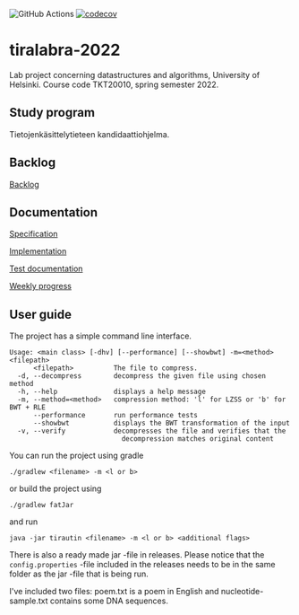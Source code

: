 ![GitHub Actions](https://github.com/shlevanto/tiralabra-2022/actions/workflows/main.yml/badge.svg)
[![codecov](https://codecov.io/gh/shlevanto/tiralabra-2022/branch/main/graph/badge.svg?token=0EE9F994BB)](https://codecov.io/gh/shlevanto/tiralabra-2022)

# tiralabra-2022
Lab project concerning datastructures and algorithms, University of Helsinki. Course code TKT20010, spring semester 2022. 

## Study program
Tietojenkäsittelytieteen kandidaattiohjelma. 

## Backlog
[Backlog](https://github.com/shlevanto/tiralabra-2022/projects/1)

## Documentation
[Specification](/docs/specification.md)

[Implementation](/docs/implementation.md)

[Test documentation](/docs/test_documentation.md)

[Weekly progress](/docs/weekly/)

## User guide
The project has a simple command line interface. 
```
Usage: <main class> [-dhv] [--performance] [--showbwt] -m=<method> <filepath>
      <filepath>          The file to compress.
  -d, --decompress        decompress the given file using chosen method
  -h, --help              displays a help message
  -m, --method=<method>   compression method: 'l' for LZSS or 'b' for BWT + RLE
      --performance       run performance tests
      --showbwt           displays the BWT transformation of the input
  -v, --verify            decompresses the file and verifies that the
                            decompression matches original content                       
```
You can run the project using gradle
```
./gradlew <filename> -m <l or b>
```
or build the project using
```
./gradlew fatJar
```
and run
```
java -jar tirautin <filename> -m <l or b> <additional flags>
```
There is also a ready made jar -file in releases. Please notice that the ```config.properties``` -file included in the releases needs to be in the same folder as the jar -file that is being run.

I've included two files: poem.txt is a poem in English and nucleotide-sample.txt contains some DNA sequences.
